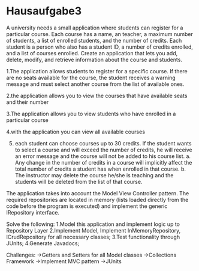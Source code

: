 # Hausaufgabe3

A university needs a small application where students can register for a particular course. 
Each course has a name, an teacher, a maximum number of students, a list of enrolled students, and the number of credits. 
Each student is a person who also has a student ID, a number of credits enrolled, and a list of courses enrolled.
Create an application that lets you add, delete, modify, and retrieve information about the course and students.

1.The application allows students to register for a specific course. 
If there are no seats available for the course, the student receives a warning message and must select another course from the list of available ones.

2.the application allows you to view the courses that have available seats and their number

3.The application allows you to view students who have enrolled in a particular course

4.with the application you can view all available courses

5. each student can choose courses up to 30 credits. 
If the student wants to select a course and will exceed the number of credits, he will receive an error message and the course will not be added to his course list.
a. Any change in the number of credits in a course will implicitly affect the total number of credits a student has when enrolled in that course.
b. The instructor may delete the course he/she is teaching and the students will be deleted from the list of that course.

The application takes into account the Model View Controller pattern. 
The required repositories are located in memory (lists loaded directly from the code before the program is executed) and implement the generic IRepository interface. 

Solve the following:
1.Model this application and implement logic up to Repository Layer
2.Implement Model, Implement InMemoryRepository, ICrudRepository for all necessary classes;
3.Test functionality through JUnits;
4.Generate Javadocs;

Challenges:
->Getters and Setters for all Model classes
->Collections Framework
->Implement MVC pattern
->JUnits
